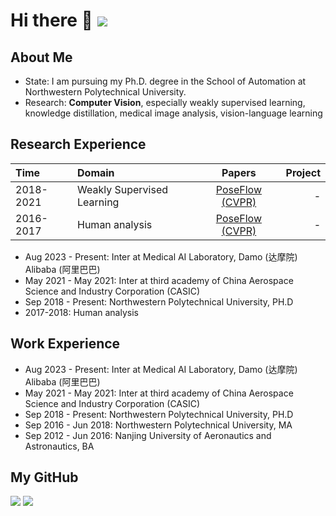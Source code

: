 # Hi there 👋 ![](https://komarev.com/ghpvc/?username=gyguo&color=blue&style=flat-square)

##  About Me
- State: I am pursuing my Ph.D. degree in the School of Automation at Northwestern Polytechnical University.
- Research: **Computer Vision**, especially weakly supervised learning, knowledge distillation, medical image analysis, vision-language learning

## Research Experience
| Time | Domain | Papers  | Project |
|:--------|:--------| :---------:|--------:|
|2018-2021| Weakly Supervised Learning | [PoseFlow (CVPR)](https://openaccess.thecvf.com/content_cvpr_2018/html/Zhang_PoseFlow_A_Deep_CVPR_2018_paper.html) | - |
|2016-2017| Human analysis | [PoseFlow (CVPR)](https://openaccess.thecvf.com/content_cvpr_2018/html/Zhang_PoseFlow_A_Deep_CVPR_2018_paper.html) | - |


- Aug 2023 - Present: Inter at Medical AI Laboratory, Damo (达摩院) Alibaba (阿里巴巴)
- May 2021 - May 2021: Inter at third academy of China Aerospace Science and Industry Corporation (CASIC)
- Sep 2018 - Present: Northwestern Polytechnical University, PH.D
- 2017-2018: Human analysis

## Work Experience
- Aug 2023 - Present: Inter at Medical AI Laboratory, Damo (达摩院) Alibaba (阿里巴巴)
- May 2021 - May 2021: Inter at third academy of China Aerospace Science and Industry Corporation (CASIC)
- Sep 2018 - Present: Northwestern Polytechnical University, PH.D
- Sep 2016 - Jun 2018: Northwestern Polytechnical University, MA
- Sep 2012 - Jun 2016: Nanjing University of Aeronautics and Astronautics, BA			

## My GitHub 
<!-- Basic information -->
<img src="https:/github-metrics.svg" />

<!-- GitHub Data -->

<img src= "https://github-readme-stats-git-masterrstaa-rickstaa.vercel.app/api?username=gyguo&hide_title=true&hide_border=true&show_icons=true&include_all_commits=true&line_height=21text_color=000&icon_color=000&bg_color=0,ea6161,ffc64d,fffc4d,52fa5a&theme=graywhite" /> 
